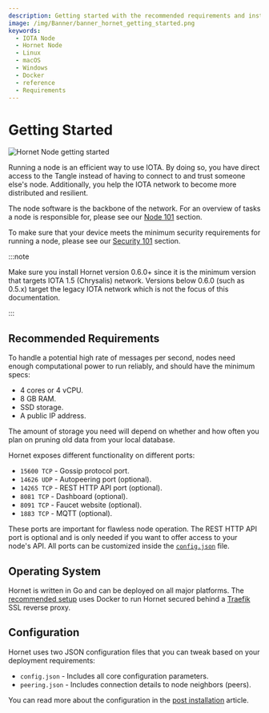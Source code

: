 ```yaml
---
description: Getting started with the recommended requirements and installation links.
image: /img/Banner/banner_hornet_getting_started.png
keywords:
  - IOTA Node
  - Hornet Node
  - Linux
  - macOS
  - Windows
  - Docker
  - reference
  - Requirements
---
```


# Getting Started

![Hornet Node getting started](/img/Banner/banner_hornet_getting_started.png)

Running a node is an efficient way to use IOTA. By doing so, you have direct access to the Tangle instead of having to
connect to and trust someone else's node. Additionally, you help the IOTA network to become more distributed and resilient.

The node software is the backbone of the network. For an overview of tasks a node is responsible for, please
see our [Node 101](/develop/nodes/explanations/nodes_101) section.

To make sure that your device meets the minimum security requirements for running a node, please
see our [Security 101](/develop/nodes/explanations/security_101) section.

:::note

Make sure you install Hornet version 0.6.0+ since it is the minimum version that targets IOTA 1.5 (Chrysalis) network.
Versions below 0.6.0 (such as 0.5.x) target the legacy IOTA network which is not the focus of this documentation.

:::

## Recommended Requirements

To handle a potential high rate of messages per second, nodes need enough computational power to run reliably, and
should have the minimum specs:

- 4 cores or 4 vCPU.
- 8 GB RAM.
- SSD storage.
- A public IP address.

The amount of storage you need will depend on whether and how often you plan on pruning old data from your local
database.

Hornet exposes different functionality on different ports:

- `15600 TCP` - Gossip protocol port.
- `14626 UDP` - Autopeering port (optional).
- `14265 TCP` - REST HTTP API port (optional).
- `8081 TCP` - Dashboard (optional).
- `8091 TCP` - Faucet website (optional).
- `1883 TCP` - MQTT (optional).

These ports are important for flawless node operation. The REST HTTP API port is optional and is only needed if
you want to offer access to your node's API. All ports can be customized inside
the [`config.json`](../how_tos/post_installation.md) file.

## Operating System

Hornet is written in Go and can be deployed on all major platforms.
The [recommended setup](../how_tos/using_docker.md) uses Docker to run Hornet secured behind a [Traefik](https://traefik.io) SSL reverse proxy.

## Configuration

Hornet uses two JSON configuration files that you can tweak based on your deployment requirements:

- `config.json` - Includes all core configuration parameters.
- `peering.json` - Includes connection details to node neighbors (peers).

You can read more about the configuration in the [post installation](../how_tos/post_installation.md) article.
